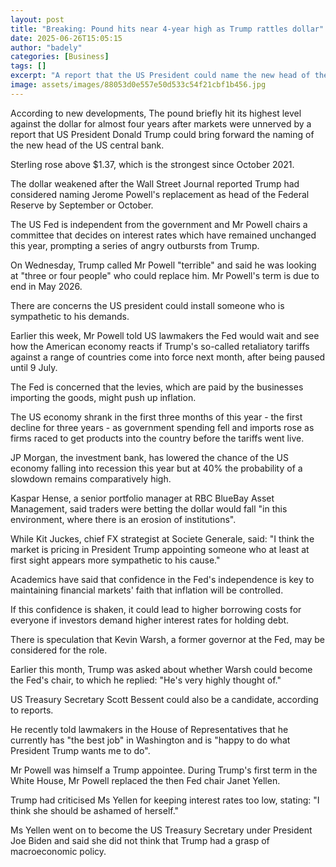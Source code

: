 ```yaml
---
layout: post
title: "Breaking: Pound hits near 4-year high as Trump rattles dollar"
date: 2025-06-26T15:05:15
author: "badely"
categories: [Business]
tags: []
excerpt: "A report that the US President could name the new head of the central bank early raises concerns over its independence."
image: assets/images/88053d0e557e50d533c54f21cbf1b456.jpg
---
```


According to new developments, The pound briefly hit its highest level against the dollar for almost four years after markets were unnerved by a report that US President Donald Trump could bring forward the naming of the new head of the US central bank. 

Sterling rose above $1.37, which is the strongest since October 2021.

The dollar weakened after the Wall Street Journal reported Trump had considered naming Jerome Powell's replacement as head of the Federal Reserve by September or October.

The US Fed is independent from the government and Mr Powell chairs a committee that decides on interest rates which have remained unchanged this year, prompting a series of angry outbursts from Trump.

On Wednesday, Trump called Mr Powell "terrible" and said he was looking at "three or four people" who could replace him. Mr Powell's term is due to end in May 2026.

There are concerns the US president could install someone who is sympathetic to his demands.

Earlier this week, Mr Powell told US lawmakers the Fed would wait and see how the American economy reacts if Trump's so-called retaliatory tariffs against a range of countries come into force next month, after being paused until 9 July. 

The Fed is concerned that the levies, which are paid by the businesses importing the goods, might push up inflation.

The US economy shrank in the first three months of this year - the first decline for three years - as government spending fell and imports rose as firms raced to get products into the country before the tariffs went live.

JP Morgan, the investment bank, has lowered the chance of the US economy falling into recession this year but at 40% the probability of a slowdown remains comparatively high.

Kaspar Hense, a senior portfolio manager at RBC BlueBay Asset Management, said traders were betting the dollar would fall "in this environment, where there is an erosion of institutions".

While Kit Juckes, chief FX strategist at Societe Generale, said: "I think the market is pricing in President Trump appointing someone who at least at first sight appears more sympathetic to his cause."

Academics have said that confidence in the Fed's independence is key to maintaining financial markets' faith that inflation will be controlled.

If this confidence is shaken, it could lead to higher borrowing costs for everyone if investors demand higher interest rates for holding debt.

There is speculation that Kevin Warsh, a former governor at the Fed, may be considered for the role.

Earlier this month, Trump was asked about whether Warsh could become the Fed's chair, to which he replied: "He's very highly thought of."

US Treasury Secretary Scott Bessent could also be a candidate, according to reports. 

He recently told lawmakers in the House of Representatives that he currently has "the best job" in Washington and is "happy to do what President Trump wants me to do".

Mr Powell was himself a Trump appointee. During Trump's first term in the White House, Mr Powell replaced the then Fed chair Janet Yellen.

Trump had criticised Ms Yellen for keeping interest rates too low, stating: "I think she should be ashamed of herself."

Ms Yellen went on to become the US Treasury Secretary under President Joe Biden and said she did not think that Trump had a grasp of macroeconomic policy.


